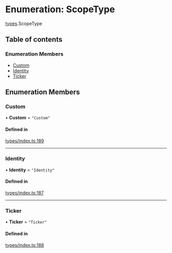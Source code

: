 # Enumeration: ScopeType

[types](../wiki/types).ScopeType

## Table of contents

### Enumeration Members

- [Custom](../wiki/types.ScopeType#custom)
- [Identity](../wiki/types.ScopeType#identity)
- [Ticker](../wiki/types.ScopeType#ticker)

## Enumeration Members

### Custom

• **Custom** = ``"Custom"``

#### Defined in

[types/index.ts:189](https://github.com/PolymeshAssociation/polymesh-sdk/blob/07a4c5b0/src/types/index.ts#L189)

___

### Identity

• **Identity** = ``"Identity"``

#### Defined in

[types/index.ts:187](https://github.com/PolymeshAssociation/polymesh-sdk/blob/07a4c5b0/src/types/index.ts#L187)

___

### Ticker

• **Ticker** = ``"Ticker"``

#### Defined in

[types/index.ts:188](https://github.com/PolymeshAssociation/polymesh-sdk/blob/07a4c5b0/src/types/index.ts#L188)
